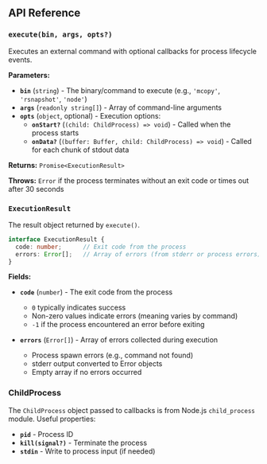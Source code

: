 ## API Reference

### `execute(bin, args, opts?)`

Executes an external command with optional callbacks for process lifecycle events.

**Parameters:**

- **`bin`** (`string`) - The binary/command to execute (e.g., `'mcopy'`, `'rsnapshot'`, `'node'`)
- **`args`** (`readonly string[]`) - Array of command-line arguments
- **`opts`** (`object`, optional) - Execution options:
  - **`onStart?`** (`(child: ChildProcess) => void`) - Called when the process starts
  - **`onData?`** (`(buffer: Buffer, child: ChildProcess) => void`) - Called for each chunk of stdout data

**Returns:** `Promise<ExecutionResult>`

**Throws:** `Error` if the process terminates without an exit code or times out after 30 seconds

### `ExecutionResult`

The result object returned by `execute()`.

```typescript
interface ExecutionResult {
  code: number;      // Exit code from the process
  errors: Error[];   // Array of errors (from stderr or process errors)
}
```

**Fields:**

- **`code`** (`number`) - The exit code from the process
  - `0` typically indicates success
  - Non-zero values indicate errors (meaning varies by command)
  - `-1` if the process encountered an error before exiting

- **`errors`** (`Error[]`) - Array of errors collected during execution
  - Process spawn errors (e.g., command not found)
  - stderr output converted to Error objects
  - Empty array if no errors occurred

### ChildProcess

The `ChildProcess` object passed to callbacks is from Node.js `child_process` module. Useful properties:

- **`pid`** - Process ID
- **`kill(signal?)`** - Terminate the process
- **`stdin`** - Write to process input (if needed)

